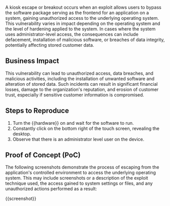 A kiosk escape or breakout occurs when an exploit allows users to bypass the software package serving as the frontend for an application on a system, gaining unauthorized access to the underlying operating system. This vulnerability varies in impact depending on the operating system and the level of hardening applied to the system. In cases where the system uses administrator-level access, the consequences can include defacement, installation of malicious software, or breaches of data integrity, potentially affecting stored customer data.

## Business Impact

This vulnerability can lead to unauthorized access, data breaches, and malicious activities, including the installation of unwanted software and alteration of stored data. Such incidents can result in significant financial losses, damage to the organization's reputation, and erosion of customer trust, especially if sensitive customer information is compromised.

## Steps to Reproduce

1. Turn the {{hardware}} on and wait for the software to run.
1. Constantly click on the bottom right of the touch screen, revealing the desktop.
1. Observe that there is an administrator level user on the device.

## Proof of Concept (PoC)

The following screenshots demonstrate the process of escaping from the application's controlled environment to access the underlying operating system. This may include screenshots or a description of the exploit technique used, the access gained to system settings or files, and any unauthorized actions performed as a result:

{{screenshot}}

